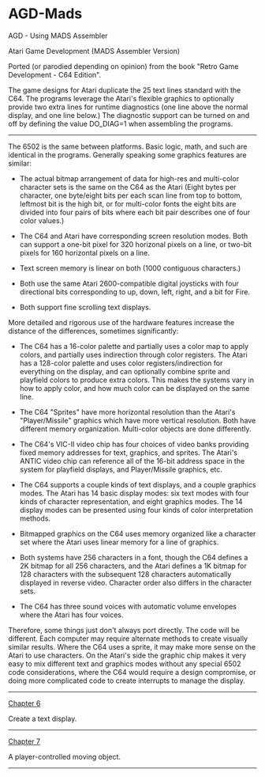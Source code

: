 # AGD-Mads
AGD - Using MADS Assembler

Atari Game Development (MADS Assembler Version)

Ported (or parodied depending on opinion) from the book "Retro Game Development - C64 Edition".

The game designs for Atari duplicate the 25 text lines standard with the C64.  The programs leverage the Atari's flexible graphics to optionally provide two extra lines for runtime diagnostics (one line above the normal display, and one line below.)  The diagnostic support can be turned on and off by defining the value DO_DIAG=1 when assembling the programs.

---

The 6502 is the same between platforms.  Basic logic, math, and such are identical in the programs.  Generally speaking some graphics features are similar:

- The actual bitmap arrangement of data for high-res and multi-color character sets is the same on the C64 as the Atari (Eight bytes per character, one byte/eight bits per each scan line from top to bottom, leftmost bit is the high bit,  or for multi-color fonts the eight bits are divided into four pairs of bits where each bit pair describes one of four color values.)

- The C64 and Atari have corresponding screen resolution modes.  Both can support a one-bit pixel for 320 horizonal pixels on a line, or two-bit pixels for 160 horizontal pixels on a line.

- Text screen memory is linear on both (1000 contiguous characters.)

- Both use the same Atari 2600-compatible digital joysticks with four directional bits corresponding to up, down, left, right, and a bit for Fire.

- Both support fine scrolling text displays. 

More detailed and rigorous use of the hardware features increase the distance of the differences, sometimes significantly:

- The C64 has a 16-color palette and partially uses a color map to apply colors, and partially uses indirection through color registers.  The Atari has a 128-color palette and uses color registers/indirection for everything on the display, and can optionally combine sprite and playfield colors to produce extra colors.  This makes the systems vary in how to apply color, and how much color can be displayed on the same line. 

- The C64 "Sprites" have more horizontal resolution than the Atari's "Player/Missile" graphics which have more vertical resolution.  Both have different memory organization.  Multi-color objects are done differently.

- The C64's VIC-II video chip has four choices of video banks providing fixed memory addresses for text, graphics, and sprites.  The Atari's ANTIC video chip can reference all of the 16-bit address space in the system for playfield displays, and Player/Missile graphics, etc.

- The C64 supports a couple kinds of text displays, and a couple graphics modes. The Atari has 14 basic display modes: six text modes with four kinds of character representation, and eight graphics modes.  The 14 display modes can be presented using four kinds of color interpretation methods. 

- Bitmapped graphics on the C64 uses memory organized like a character set where the Atari uses linear memory for a line of graphics.

- Both systems have 256 characters in a font, though the C64 defines a 2K bitmap for all 256 characters, and the Atari defines a 1K bitmap for 128 characters with the subsequent 128 characters automatically displayed in reverse video.  Character order also differs in the character sets.

- The C64 has three sound voices with automatic volume envelopes where the Atari has four voices.

Therefore, some things just don't always port directly.  The code will be different.  Each computer may require alternate methods to create visually similar results.   Where the C64 uses a sprite, it may make more sense on the Atari to use characters.  On the Atari's side the graphic chip makes it very easy to mix different text and graphics modes without any special 6502 code considerations, where the C64 would require a design compromise, or doing more complicated code to create interrupts to manage the display.

---

[Chapter 6](https://github.com/kenjennings/AGD-Mads/blob/master/chap06_README.md "Chapter 6") 

Create a text display.

---

[Chapter 7](https://github.com/kenjennings/AGD-Mads/blob/master/chap07_README.md "Chapter 7") 

A player-controlled moving object. 

---
